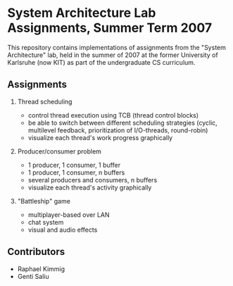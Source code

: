 # System Architecture Lab Assignments, Summer Term 2007

This repository contains implementations of assignments from the "System Architecture" lab, held in the summer of 2007 at the former University of Karlsruhe (now KIT) as part of the undergraduate CS curriculum.

## Assignments
1. Thread scheduling
   - control thread execution using TCB (thread control blocks)
   - be able to switch between different scheduling strategies (cyclic, multilevel feedback, prioritization of I/O-threads, round-robin)
   - visualize each thread's work progress graphically
  
2. Producer/consumer problem
   - 1 producer, 1 consumer, 1 buffer
   - 1 producer, 1 consumer, n buffers
   - several producers and consumers, n buffers
   - visualize each thread's activity graphically
  
3. "Battleship" game
   - multiplayer-based over LAN
   - chat system
   - visual and audio effects

## Contributors
- Raphael Kimmig
- Genti Saliu
